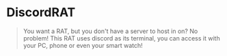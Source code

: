 # DiscordRAT
> You want a RAT, but you don't have a server to host in on? No problem! This RAT uses discord as its terminal, you can access it with your PC, phone or even your smart watch!
